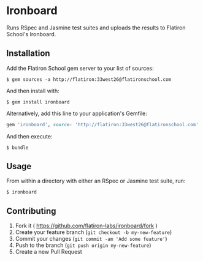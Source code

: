 # Ironboard

Runs RSpec and Jasmine test suites and uploads the results to Flatiron
School's Ironboard.

## Installation

Add the Flatiron School gem server to your list of sources:

```
$ gem sources -a http://flatiron:33west26@flatironschool.com
```

And then install with:

```
$ gem install ironboard
```

Alternatively, add this line to your application's Gemfile:

```ruby
gem 'ironboard', source: 'http://flatiron:33west26@flatironschool.com'
```

And then execute:

    $ bundle

## Usage

From within a directory with either an RSpec or Jasmine test suite, run:

```
$ ironboard
```

## Contributing

1. Fork it ( https://github.com/flatiron-labs/ironboard/fork )
2. Create your feature branch (`git checkout -b my-new-feature`)
3. Commit your changes (`git commit -am 'Add some feature'`)
4. Push to the branch (`git push origin my-new-feature`)
5. Create a new Pull Request

